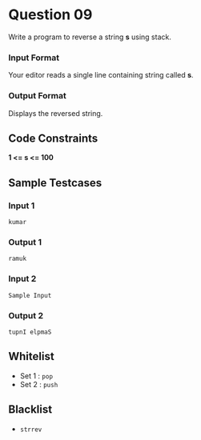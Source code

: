 # Question 09

Write a program to reverse a string **s** using stack.

### Input Format

Your editor reads a single line containing string called **s**.

### Output Format

Displays the reversed string.

## Code Constraints

**1 <= s <= 100**

## Sample Testcases

### Input 1

```
kumar
```

### Output 1

```
ramuk
```

### Input 2

```
Sample Input
```

### Output 2

```
tupnI elpmaS
```

## Whitelist

- Set 1 : `pop`
- Set 2 : `push`

## Blacklist

- `strrev`
